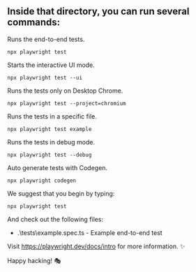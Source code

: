 ## Inside that directory, you can run several commands:

  Runs the end-to-end tests.

    npx playwright test

  Starts the interactive UI mode.

    npx playwright test --ui

  Runs the tests only on Desktop Chrome.

    npx playwright test --project=chromium

  Runs the tests in a specific file.

    npx playwright test example

  Runs the tests in debug mode.

    npx playwright test --debug

  Auto generate tests with Codegen.

    npx playwright codegen

We suggest that you begin by typing:

    npx playwright test

And check out the following files:
  - .\tests\example.spec.ts - Example end-to-end test

Visit https://playwright.dev/docs/intro for more information. ✨

Happy hacking! 🎭
